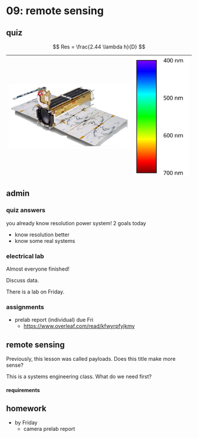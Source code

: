 # 09: remote sensing

## quiz

[1]: # (Calculate the diffraction-limited resolution for the visible-light sensor on Planet Labs’ Dove spacecraft. Dove is a 3U Cubesat. Altitude: 475 km. List your assumptions.)

$$
Res = \frac{2.44 \lambda h}{D}
$$

| <img src="sources/image-20230901173007093.png" alt="image-20230901173007093" style="zoom:50%;" /> | <img src="sources/visible_spectrum.svg" alt="XOR" style="zoom:50%;" /> |
| ------------------------------------------------------------ | ------------------------------------------------------------ |



## admin

### quiz answers



you already know resolution power system! 2 goals today

- know resolution better
- know some real systems



### electrical lab

Almost everyone finished!

Discuss data.  





There is a lab on Friday. 



### assignments

- prelab report (individual) due Fri
  - https://www.overleaf.com/read/kfwyrpfyjkmy





## remote sensing

Previously, this lesson was called payloads. Does this title make more sense?





This is a systems engineering class. What do we need first?



#### requirements





## homework

- by Friday
  - camera prelab report